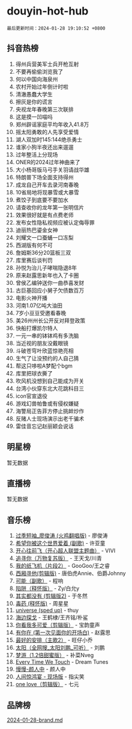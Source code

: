 # douyin-hot-hub

`最后更新时间：2024-01-28 19:10:52 +0800`

## 抖音热榜

1. 得州兵营美军士兵开枪互射
1. 不要再偷偷浏览我了
1. 何以中国向海泉州
1. 农村开始过年倒计时啦
1. 清澈愚蠢大学生
1. 擦灰是你的谎言
1. 央视龙年春晚第三次联排
1. 这是摸一凹喵吗
1. 郑州辟谣家庭平均年收入41.8万
1. 摇太阳勇敢的人先享受爱情
1. 湖人双加时145:144绝杀勇士
1. 谁家小狗半夜还出来遛遛
1. 过年整活上分现场
1. ONER的2024过年神曲来了
1. 大小杨哥版马弓手关羽请战华雄
1. 特朗普下场全面支持得州
1. 成龙自己开车去录河南春晚
1. 10省局地将现暴雪或大暴雪
1. 煮饺子到底要不要加水
1. 请查收你的龙年第一张明信片
1. 效果很好就是有点费老师
1. 发布女性隐私视频应被认定侮辱罪
1. 迪丽热巴鎏金女神
1. 刘耀文一口蚕蛹一口冻梨
1. 西湖版有何不可
1. 詹姆斯36分20篮板三双
1. 库里赛后谈判罚
1. 孙悦为治儿子哮喘隐退8年
1. 原来赵露思新年也入了卡圈
1. 曾侯乙编钟送你一曲恭喜发财
1. 古巨基回应小舅子欠债数百万
1. 电影火神开播
1. 河南1.07亿吨大油田
1. 7岁小豆豆受邀看春晚
1. 美26州州长公开反对拜登政策
1. 快船打爆凯尔特人
1. 一元一串的钵钵鸡有多洗脑
1. 当近视的朋友没戴眼镜
1. 斗破苍穹叶欣蓝惊艳亮相
1. 生气了让没预约的人自己猜
1. 帮这只哆啦A梦配个bgm
1. 库里把球衣撕了
1. 吹风机没想到自己能成为开关
1. 台湾小伙穿东北大花跳科目三
1. icon官宣退役
1. 游戏幻兽帕鲁或有侵权嫌疑
1. 海警局正告菲方停止挑衅炒作
1. 反赌人士现场演示出老千骗术
1. 雷佳音忘记赵丽颖会说话

## 明星榜

暂无数据

## 直播榜

暂无数据

## 音乐榜

1. [过季短袖_廖俊涛 (火鸡翻唱版)](https://sf6-cdn-tos.douyinstatic.com/obj/tos-cn-ve-2774/ogQVJl0tRBKxQgZji7YClFEBrVDeHpPTWfCZbQ) - 廖俊涛
1. [希望你被这个世界爱着 (副歌)](https://sf6-cdn-tos.douyinstatic.com/obj/tos-cn-ve-2774/oUHCmWQfZlE3QQBKBeD8rCFLpJzPgCpImhsxMt) - 许亚童
1. [开心往前飞（开心超人联盟主题曲）](https://sf86-cdn-tos.douyinstatic.com/obj/tos-cn-ve-2774/9d8fb7c82cf1421fb93a9fe925275e0a) - VIVI
1. [追寻你（万物复苏版）](https://sf3-cdn-tos.douyinstatic.com/obj/tos-cn-ve-2774/oYeAZJsbjIDit9APmBg8u6uDUQnHmoCf3gbo74) - 王天戈/川青
1. [我的纸飞机（片段2）](https://sf86-cdn-tos.douyinstatic.com/obj/tos-cn-ve-2774/oM2ZrKcg2CD5AeRB2gkeXOFB1IxAGJdZPazYHf) - GooGoo/王之睿
1. [西厢寻他(剪辑版)](https://sf86-cdn-tos.douyinstatic.com/obj/tos-cn-ve-2774/oUsAVfAQKlRNxEv5qxvIB8o5qmIWUcXbzJKJhw) - 唐伯虎Annie、伯爵Johnny
1. [可能（副歌）](https://sf3-cdn-tos.douyinstatic.com/obj/tos-cn-ve-2774/cde1731888894259b333569393c2fb51) - 程响
1. [陷阱（释怀版）](https://sf3-cdn-tos.douyinstatic.com/obj/tos-cn-ve-2774/oE8C21LeZrzKLDFfQYgMzx4GAIHageG5IzayY7) - Zy/白允y
1. [其实都没有 (剪辑版2)](https://sf3-cdn-tos.douyinstatic.com/obj/tos-cn-ve-2774/oEBNQenHZtBhxYjGgUDQk0BCHTigQafgFlbQ7k) - 于冬然
1. [毒药 (释怀版)](https://sf86-cdn-tos.douyinstatic.com/obj/tos-cn-ve-2774/oYILMEAzspdZBIzy4frJNB8ZHPHWAhiwowd4Ad) - 周星星
1. [universe (sped up)](https://sf86-cdn-tos.douyinstatic.com/obj/tos-cn-ve-2774/oIQnurQLDCsdYeegkM4CKuVb23MZBXtX6QB8bv) - thuy
1. [海边探戈](https://sf6-cdn-tos.douyinstatic.com/obj/tos-cn-ve-2774/os9gE0VQCGqt6VQkZDyBBYvfSDY0QFe3vVmubn) - 王鹤棣/王齐铭/朴鲨
1. [你看我多可爱（剪辑版）](https://sf6-cdn-tos.douyinstatic.com/obj/tos-cn-ve-2774/018d241ee66a4a189b2fa9ea2fe3363d) - 宝韵童声
1. [有你在 (第一次见面你的开场白)](https://sf86-cdn-tos.douyinstatic.com/obj/tos-cn-ve-2774/oAthrQ3ClJBfI57uBoFEgNDYtNCZ0TSYQQfxQ0) - 赵露思
1. [最好的安排（主歌2）](https://sf86-cdn-tos.douyinstatic.com/obj/tos-cn-ve-2774/oMMZX1DuHpMwgoDztBmZswgQnbCeeANZxBHkFY) - 旺仔小乔
1. [太阳（全网搜_太阳刘鹏_可听）](https://sf6-cdn-tos.douyinstatic.com/obj/tos-cn-ve-2774/ogWbyIQnlBFImVbeDocRdCIYtBHlbJXgfZMvgz) - 刘鹏
1. [梦游（1.2倍甜蜜版）](https://sf86-cdn-tos.douyinstatic.com/obj/tos-cn-ve-2774/o4gyAUm8hwufoEABmwVIiQtHsFuGzAEEWtNMzo) - 补菜Nveg
1. [Every Time We Touch](https://sf3-cdn-tos.douyinstatic.com/obj/tos-cn-ve-2774/ogN6lUKQeBBfEVhIOMikG1CcJjugxk1tztZyhP) - Dream Tunes
1. [慢慢-颜人中](https://sf86-cdn-tos.douyinstatic.com/obj/tos-cn-ve-2774/ocjHNfBXdBxQNC8ZGAeoLMFTUgtBg8bkExunDC) - 颜人中
1. [人间惊鸿宴 - 现场版](https://sf86-cdn-tos.douyinstatic.com/obj/tos-cn-ve-2774/osF4mrPePAf2Yv8Wfr5fATCHZwL5h1QiGQAKwz) - 指尖笑
1. [one love（剪辑版）](https://sf3-cdn-tos.douyinstatic.com/obj/tos-cn-ve-2774/o4utbbKzHedACBQ0bkG7ZBgUvDQzbBDnYd1f1k) - 七元

## 品牌榜

[2024-01-28-brand.md](2024-01-28-brand.md)
